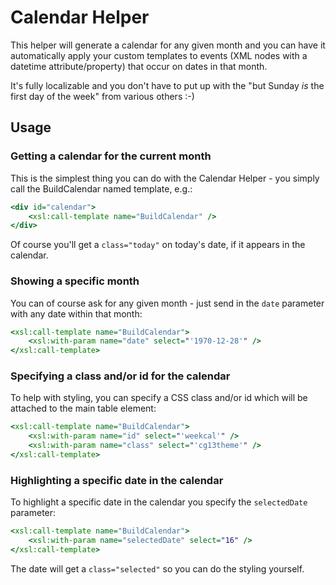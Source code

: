 # Calendar Helper

This helper will generate a calendar for any given month and you can have it automatically apply your
custom templates to events (XML nodes with a datetime attribute/property) that occur on dates in that
month.

It's fully localizable and you don't have to put up with the "but Sunday *is* the first day of the week"
from various others :-)


## Usage

### Getting a calendar for the current month

This is the simplest thing you can do with the Calendar Helper - you simply call the BuildCalendar named template, e.g.:

```xslt
<div id="calendar">
	<xsl:call-template name="BuildCalendar" />
</div>
```

Of course you'll get a `class="today"` on today's date, if it appears in the calendar.


### Showing a specific month

You can of course ask for any given month - just send in the `date` parameter with any date within that
month:

```xslt
<xsl:call-template name="BuildCalendar">
	<xsl:with-param name="date" select="'1970-12-28'" />
</xsl:call-template>
```

### Specifying a class and/or id for the calendar

To help with styling, you can specify a CSS class and/or id which will be attached to the 
main table element:

```xslt
<xsl:call-template name="BuildCalendar">
	<xsl:with-param name="id" select="'weekcal'" />
	<xsl:with-param name="class" select="'cg13theme'" />
</xsl:call-template>
```

### Highlighting a specific date in the calendar

To highlight a specific date in the calendar you specify the `selectedDate` parameter:

```xslt
<xsl:call-template name="BuildCalendar">
	<xsl:with-param name="selectedDate" select="16" />
</xsl:call-template>
```

The date will get a `class="selected"` so you can do the styling yourself.










